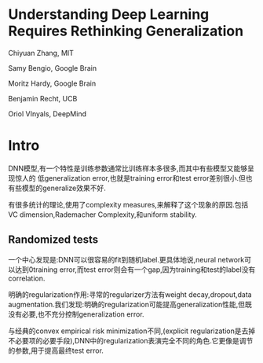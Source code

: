 # Understanding Deep Learning Requires Rethinking Generalization

Chiyuan Zhang, MIT

Samy Bengio, Google Brain

Moritz Hardy, Google Brain

Benjamin Recht, UCB

Oriol VInyals, DeepMind

# Intro

DNN模型,有一个特性是训练参数通常比训练样本多很多,而其中有些模型又能够呈现惊人的 低generalization error,也就是training error和test error差别很小.但也有些模型的generalize效果不好.

有很多统计的理论,使用了complexity measures,来解释了这个现象的原因.包括VC dimension,Rademacher Complexity,和uniform stability.

## Randomized tests

一个中心发现是:DNN可以很容易的fit到随机label.更具体地说,neural network可以达到0training error,而test error则会有一个gap,因为training和test的label没有correlation.

明确的regularization作用:寻常的regularizer方法有weight decay,dropout,data augmentation.我们发现:明确的regularization可能提高generalization性能,但既没有必要,也不充分控制generalization error.

与经典的convex empirical risk minimization不同,(explicit regularization是去掉不必要项的必要手段),DNN中的regularization表演完全不同的角色.它更像是调节的参数,用于提高最终test error.

